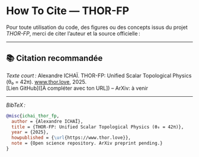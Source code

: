 # How To Cite — THOR-FP

Pour toute utilisation du code, des figures ou des concepts issus du projet *THOR-FP*, merci de citer l’auteur et la source officielle :

---

## 📚 Citation recommandée

*Texte court :*
	⁠Alexandre ICHAÏ. THOR-FP: Unified Scalar Topological Physics (θ₀ = 42π). www.thor.love, 2025.  
	⁠[Lien GitHub]([À compléter avec ton URL]) – ArXiv: à venir

---

*BibTeX :*
```bibtex
@misc{ichai_thor_fp,
  author = {Alexandre ICHAÏ},
  title = {THOR-FP: Unified Scalar Topological Physics (θ₀ = 42π)},
  year = {2025},
  howpublished = {\url{https://www.thor.love}},
  note = {Open science repository. ArXiv preprint pending.}
}
